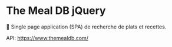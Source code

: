 # The Meal DB jQuery

🍔 Single page application (SPA) de recherche de plats et recettes.

API: https://www.themealdb.com/